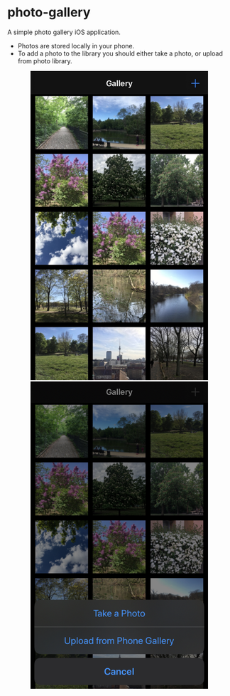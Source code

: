 # photo-gallery

A simple photo gallery iOS application.

- Photos are stored locally in your phone.
- To add a photo to the library you should either take a photo, or upload from photo library.

<div align="center">
    <img src="PhotoGallery/Screenshots/main.jpg" width="400px"</img>
</div>

<div align="center">
  <img src="PhotoGallery/Screenshots/addImage.jpg" width="400px"</img> 
</div>
